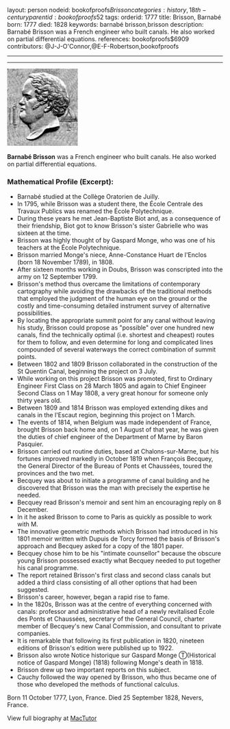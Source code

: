 layout: person
nodeid: bookofproofs$Brisson
categories: history,18th-century
parentid: bookofproofs$52
tags: 
orderid: 1777
title: Brisson, Barnabé
born: 1777
died: 1828
keywords: barnabé brisson,brisson
description: Barnabé Brisson was a French engineer who built canals. He also worked on partial differential equations.
references: bookofproofs$6909
contributors: @J-J-O'Connor,@E-F-Robertson,bookofproofs

---



---

![Brisson.jpg](https://github.com/bookofproofs/bookofproofs.github.io/blob/main/_sources/_assets/images/portraits/Brisson.jpg?raw=true)

**Barnabé Brisson** was a French engineer who built canals. He also worked on partial differential equations.

### Mathematical Profile (Excerpt):
* Barnabé studied at the Collège Oratorien de Juilly.
* In 1795, while Brisson was a student there, the École Centrale des Travaux Publics was renamed the École Polytechnique.
* During these years he met Jean-Baptiste Biot and, as a consequence of their friendship, Biot got to know Brisson's sister Gabrielle who was sixteen at the time.
* Brisson was highly thought of by Gaspard Monge, who was one of his teachers at the École Polytechnique.
* Brisson married Monge's niece, Anne-Constance Huart de l'Enclos (born 18 November 1789), in 1808.
* After sixteen months working in Doubs, Brisson was conscripted into the army on 12 September 1799.
* Brisson's method thus overcame the limitations of contemporary cartography while avoiding the drawbacks of the traditional methods that employed the judgment of the human eye on the ground or the costly and time-consuming detailed instrument survey of alternative possibilities.
* By locating the appropriate summit point for any canal without leaving his study, Brisson could propose as "possible" over one hundred new canals, find the technically optimal (i.e. shortest and cheapest) routes for them to follow, and even determine for long and complicated lines compounded of several waterways the correct combination of summit points.
* Between 1802 and 1809 Brisson collaborated in the construction of the St Quentin Canal, beginning the project on 3 July.
* While working on this project Brisson was promoted, first to Ordinary Engineer First Class on 28 March 1805 and again to Chief Engineer Second Class on 1 May 1808, a very great honour for someone only thirty years old.
* Between 1809 and 1814 Brisson was employed extending dikes and canals in the l'Escaut region, beginning this project on 1 March.
* The events of 1814, when Belgium was made independent of France, brought Brisson back home and, on 1 August of that year, he was given the duties of chief engineer of the Department of Marne by Baron Pasquier.
* Brisson carried out routine duties, based at Chalons-sur-Marne, but his fortunes improved markedly in October 1819 when François Becquey, the General Director of the Bureau of Ponts et Chaussées, toured the provinces and the two met.
* Becquey was about to initiate a programme of canal building and he discovered that Brisson was the man with precisely the expertise he needed.
* Becquey read Brisson's memoir and sent him an encouraging reply on 8 December.
* In it he asked Brisson to come to Paris as quickly as possible to work with M.
* The innovative geometric methods which Brisson had introduced in his 1801 memoir written with Dupuis de Torcy formed the basis of Brisson's approach and Becquey asked for a copy of the 1801 paper.
* Becquey chose him to be his "intimate counsellor" because the obscure young Brisson possessed exactly what Becquey needed to put together his canal programme.
* The report retained Brisson's first class and second class canals but added a third class consisting of all other options that had been suggested.
* Brisson's career, however, began a rapid rise to fame.
* In the 1820s, Brisson was at the centre of everything concerned with canals: professor and administrative head of a newly revitalised École des Ponts et Chaussées, secretary of the General Council, charter member of Becquey's new Canal Commission, and consultant to private companies.
* It is remarkable that following its first publication in 1820, nineteen editions of Brisson's edition were published up to 1922.
* Brisson also wrote Notice historique sur Gaspard Monge Ⓣ(Historical notice of Gaspard Monge) (1818) following Monge's death in 1818.
* Brisson drew up two important reports on this subject.
* Cauchy followed the way opened by Brisson, who thus became one of those who developed the methods of functional calculus.

Born 11 October 1777, Lyon, France. Died 25 September 1828, Nevers, France.

View full biography at [MacTutor](https://mathshistory.st-andrews.ac.uk/Biographies/Brisson/)
